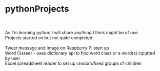 # pythonProjects<br /><br />
As I'm learning python I will share anything I think might be of use.
<br />
Projects started on but not quite completed:<br />
<br />
Tweet message and image on Raspberry Pi start up<br />
Word Classer - uses dictionary api to find word class or a word(s) inputted by user<br />
Excel spreadsheet reader to set up random/fixed groups of children<br />
